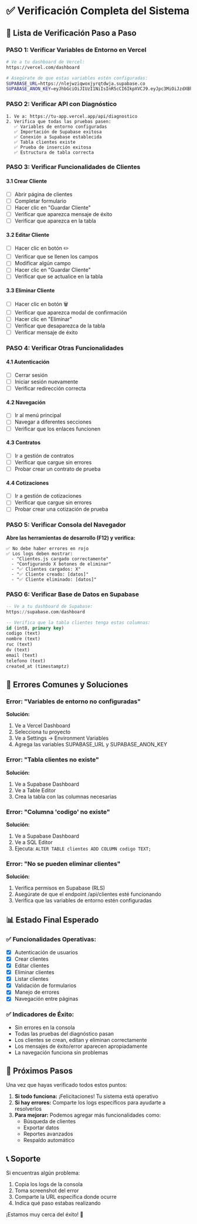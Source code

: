 # ✅ Verificación Completa del Sistema

## 🎯 Lista de Verificación Paso a Paso

### **PASO 1: Verificar Variables de Entorno en Vercel**
```bash
# Ve a tu dashboard de Vercel:
https://vercel.com/dashboard

# Asegúrate de que estas variables estén configuradas:
SUPABASE_URL=https://nlejwziqwoxjyrqtdwja.supabase.co
SUPABASE_ANON_KEY=eyJhbGciOiJIUzI1NiIsInR5cCI6IkpXVCJ9.eyJpc3MiOiJzdXBhYmFzZSIsInJlZiI6Im5sZWp3emlxd294anlycXRkd2phIiwicm9sZSI6ImFub24iLCJpYXQiOjE3NTE1OTk5MjMsImV4cCI6MjA2NzE3NTkyM30.Qyv6urLZRGZ55gLlN3ktMNfxq8hCiyA4QXfMQZZRc0E
```

### **PASO 2: Verificar API con Diagnóstico**
```
1. Ve a: https://tu-app.vercel.app/api/diagnostico
2. Verifica que todas las pruebas pasen:
   ✅ Variables de entorno configuradas
   ✅ Importación de Supabase exitosa
   ✅ Conexión a Supabase establecida
   ✅ Tabla clientes existe
   ✅ Prueba de inserción exitosa
   ✅ Estructura de tabla correcta
```

### **PASO 3: Verificar Funcionalidades de Clientes**

#### **3.1 Crear Cliente**
- [ ] Abrir página de clientes
- [ ] Completar formulario
- [ ] Hacer clic en "Guardar Cliente"
- [ ] Verificar que aparezca mensaje de éxito
- [ ] Verificar que aparezca en la tabla

#### **3.2 Editar Cliente**
- [ ] Hacer clic en botón ✏️
- [ ] Verificar que se llenen los campos
- [ ] Modificar algún campo
- [ ] Hacer clic en "Guardar Cliente"
- [ ] Verificar que se actualice en la tabla

#### **3.3 Eliminar Cliente**
- [ ] Hacer clic en botón 🗑️
- [ ] Verificar que aparezca modal de confirmación
- [ ] Hacer clic en "Eliminar"
- [ ] Verificar que desaparezca de la tabla
- [ ] Verificar mensaje de éxito

### **PASO 4: Verificar Otras Funcionalidades**

#### **4.1 Autenticación**
- [ ] Cerrar sesión
- [ ] Iniciar sesión nuevamente
- [ ] Verificar redirección correcta

#### **4.2 Navegación**
- [ ] Ir al menú principal
- [ ] Navegar a diferentes secciones
- [ ] Verificar que los enlaces funcionen

#### **4.3 Contratos**
- [ ] Ir a gestión de contratos
- [ ] Verificar que cargue sin errores
- [ ] Probar crear un contrato de prueba

#### **4.4 Cotizaciones**
- [ ] Ir a gestión de cotizaciones
- [ ] Verificar que cargue sin errores
- [ ] Probar crear una cotización de prueba

### **PASO 5: Verificar Consola del Navegador**

**Abre las herramientas de desarrollo (F12) y verifica:**

```
✅ No debe haber errores en rojo
✅ Los logs deben mostrar:
  - "Clientes.js cargado correctamente"
  - "Configurando X botones de eliminar"
  - "✅ Clientes cargados: X"
  - "✅ Cliente creado: [datos]"
  - "✅ Cliente eliminado: [datos]"
```

### **PASO 6: Verificar Base de Datos en Supabase**

```sql
-- Ve a tu dashboard de Supabase:
https://supabase.com/dashboard

-- Verifica que la tabla clientes tenga estas columnas:
id (int8, primary key)
codigo (text)
nombre (text)
ruc (text)
dv (text)
email (text)
telefono (text)
created_at (timestamptz)
```

## 🚨 Errores Comunes y Soluciones

### **Error: "Variables de entorno no configuradas"**
**Solución:**
1. Ve a Vercel Dashboard
2. Selecciona tu proyecto
3. Ve a Settings → Environment Variables
4. Agrega las variables SUPABASE_URL y SUPABASE_ANON_KEY

### **Error: "Tabla clientes no existe"**
**Solución:**
1. Ve a Supabase Dashboard
2. Ve a Table Editor
3. Crea la tabla con las columnas necesarias

### **Error: "Columna 'codigo' no existe"**
**Solución:**
1. Ve a Supabase Dashboard
2. Ve a SQL Editor
3. Ejecuta: `ALTER TABLE clientes ADD COLUMN codigo TEXT;`

### **Error: "No se pueden eliminar clientes"**
**Solución:**
1. Verifica permisos en Supabase (RLS)
2. Asegúrate de que el endpoint /api/clientes esté funcionando
3. Verifica que las variables de entorno estén configuradas

## 📊 Estado Final Esperado

### **✅ Funcionalidades Operativas:**
- [x] Autenticación de usuarios
- [x] Crear clientes
- [x] Editar clientes
- [x] Eliminar clientes
- [x] Listar clientes
- [x] Validación de formularios
- [x] Manejo de errores
- [x] Navegación entre páginas

### **✅ Indicadores de Éxito:**
- Sin errores en la consola
- Todas las pruebas del diagnóstico pasan
- Los clientes se crean, editan y eliminan correctamente
- Los mensajes de éxito/error aparecen apropiadamente
- La navegación funciona sin problemas

## 🚀 Próximos Pasos

Una vez que hayas verificado todos estos puntos:

1. **Si todo funciona:** ¡Felicitaciones! Tu sistema está operativo
2. **Si hay errores:** Comparte los logs específicos para ayudarte a resolverlos
3. **Para mejorar:** Podemos agregar más funcionalidades como:
   - Búsqueda de clientes
   - Exportar datos
   - Reportes avanzados
   - Respaldo automático

## 📞 Soporte

Si encuentras algún problema:
1. Copia los logs de la consola
2. Toma screenshot del error
3. Comparte la URL específica donde ocurre
4. Indica qué paso estabas realizando

¡Estamos muy cerca del éxito! 🎉 